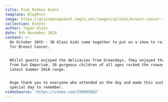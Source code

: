```yaml
---
title: Pink Ribbon Event
template: BlogPost
image: https://glassmanagement.imgix.net/images/uploads/breast-cancer-flyer-1.jpg
collection: Events
author: Tegan Glass
date: 9th November 2018
content: >-
  On October 30th - 30 Glass kids came together to put on a show to raise money
  for Breast Cancer.


  Whilst guests enjoyed the delicacies from Greendays, they enjoyed the showcase
  from Sun Emporium. 30 gorgeous children of all ages rocked the runway in the
  latest Summer 2018 range.


  Huge thank you to everyone who attended on the day and made this such a
  special day to remember.
videoSource: 'https://vimeo.com/299805862'
---
```


